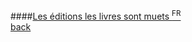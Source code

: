 ####[Les éditions les livres sont muets <sup>FR</sup>](http://francois-righi.com)
<br />
<a href="" class="back">back</a>